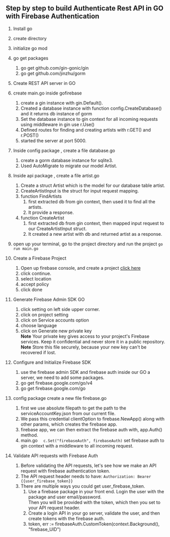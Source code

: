 ## Step by step to build  Authenticate Rest API in GO with Firebase Authentication
1. Install go   
1. create directory 
1. initialize go mod  
1. go get packages   
   1. go get github.com/gin-gonic/gin
   1. go get github.com/jinzhu/gorm
1. Create REST API server in GO     
1. create main.go inside gofirebase  
    1. create a gin instance with gin.Default().  
    1. Created a database instance with function config.CreateDatabase() and it returns db instance of gorm 
    1. Set the database instance to gin context for all incoming requests using middleware in gin use r.Use()  
    1. Defined routes for finding and creating artists with r.GET() and r.POST()
    1. started the server at port 5000.   
    
1. Inside config package , create a file database.go   
    1. create a gorm database instance for sqlite3.  
    1. Used AutoMigrate to migrate our model Artist.  
1. Inside api package , create a file artist.go    
    1. Create a struct Artist which is the model for our database table artist.  
    1. CreateArtistInput is the struct for input request mapping.  
    1. function FindArtists   
       1. first extracted db from gin context, then used it to find all the artists.  
       1. It provide a response.  
   1. function CreateArtist  
      1. first extracted db from gin context,  then mapped input request to our CreateArtistInput struct.  
      1. It created a new artist with db and returned artist as a response.  
   
1. open up your terminal, go to the project directory and run the project `go run main.go`  
1. Create a Firebase Project
   1. Open up firebase console, and create a project [click here](https://console.firebase.google.com/u/0/)  
   1. click continue.  
   1. select location 
   1. accept policy   
   1. click done   
   
1. Generate Firebase Admin SDK GO   
   1. click setting on left side upper corner.  
   1. click on project setting  
   1. click on Service accounts option  
   1. choose language  
   1. click on Generate new private key   
   **Note**  Your private key gives access to your project's Firebase services. Keep it confidential and never store it in a public repository.    
   **Note**  Store this file securely, because your new key can't be recovered if lost.    
   
1. Configure and Initialize Firebase SDK
   1.  use the firebase admin SDK and firebase auth inside our GO a server, we need to add some packages.  
   1. go get firebase.google.com/go/v4
   1. go get firebase.google.com/go
1. config package create a new file firebase.go    
   1.  first we use absolute filepath to get the path to the serviceAccountKey.json from our current file.  
   1. We pass this credential clientOption to firebase.NewApp() along with other params, which creates the firebase app.  
   1. firebase app, we can then extract the firebase auth with, app.Auth() method.    
   1. main.go `  c.Set("firebaseAuth", firebaseAuth)` set firebase auth to gin context with a middleware to all incoming request.  
1. Validate API requests with Firebase Auth   
   1. Before validating the API requests, let's see how we make an API request with firebase authentication token.  
   1. The API request header needs to have: `Authorization: Bearer {{user_firebase_token}}`   
   1. There are multiple ways you could get user_firebase_token.
      1. Use a firebase package in your front end. Login the user with the package and user email/password.   
         Then you will be provided with the token, which then you set to your API request header.  
      1. Create a login API in your go server, validate the user, and then create tokens with the firebase auth.  
      1. token, err := firebaseAuth.CustomToken(context.Background(), "firebase_UID")  
   

